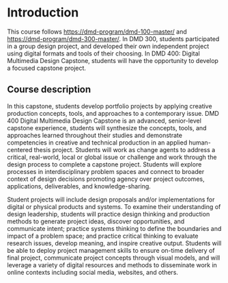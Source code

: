 # Introduction

This course follows [https://dmd-program/dmd-100-master/](https://dmd-program.github.io/dmd-100-master/introduction.html#) and [https://dmd-program/dmd-300-master/](https://dmd-program.github.io/dmd-300-master/introduction.html#). In DMD 300, students participated in a group design project, and developed their own independent project using digital formats and tools of their choosing. In DMD 400: Digital Multimedia Design Capstone, students will have the opportunity to develop a focused capstone project.

## Course description

In this capstone, students develop portfolio projects by applying creative production concepts, tools, and approaches to a contemporary issue. DMD 400 Digital Multimedia Design Capstone is an advanced, senior-level capstone experience, students will synthesize the concepts, tools, and approaches learned throughout their studies and demonstrate competencies in creative and technical production in an applied human-centered thesis project. Students will work as change agents to address a critical, real-world, local or global issue or challenge and work through the design process to complete a capstone project. Students will explore processes in interdisciplinary problem spaces and connect to broader context of design decisions promoting agency over project outcomes, applications, deliverables, and knowledge-sharing.

Student projects will include design proposals and/or implementations for digital or physical products and systems. To examine their understanding of design leadership, students will practice design thinking and production methods to generate project ideas, discover opportunities, and communicate intent; practice systems thinking to define the boundaries and impact of a problem space; and practice critical thinking to evaluate research issues, develop meaning, and inspire creative output. Students will be able to deploy project management skills to ensure on-time delivery of final project, communicate project concepts through visual models, and will leverage a variety of digital resources and methods to disseminate work in online contexts including social media, websites, and others.




